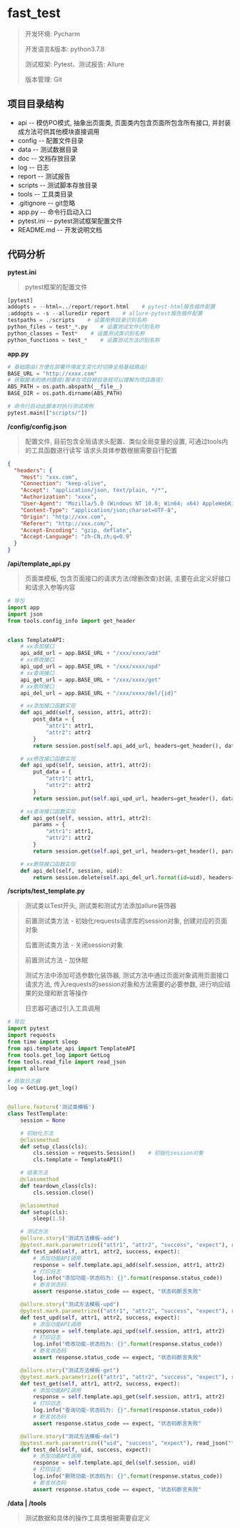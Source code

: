 # fast_test


> 开发环境: Pycharm
>
> 开发语言&版本:  python3.7.8
>
> 测试框架: Pytest、测试报告: Allure
>
> 版本管理: Git

## 项目目录结构

- api	-- 模仿PO模式, 抽象出页面类, 页面类内包含页面所包含所有接口, 并封装成方法可供其他模块直接调用
- config    -- 配置文件目录
- data    -- 测试数据目录
- doc    -- 文档存放目录
- log    -- 日志
- report    -- 测试报告
- scripts    -- 测试脚本存放目录
- tools    -- 工具类目录
- .gitignore    -- git忽略
- app.py    -- 命令行启动入口
- pytest.ini    -- pytest测试框架配置文件
- README.md    -- 开发说明文档

## 代码分析

**pytest.ini**

> pytest框架的配置文件

```python
[pytest]
addopts = --html=../report/report.html    # pytest-html报告插件配置 
;addopts = -s --alluredir report    # allure-pytest报告插件配置
testpaths = ./scripts    # 设置用例目录识别名称
python_files = test*_*.py    # 设置测试文件识别名称
python_classes = Test*    # 设置测试类识别名称
python_functions = test_*    # 设置测试方法识别名称
```

**app.py**

> 

```python
# 基础路由(方便在部署环境发生变化时切换全局基础路由)
BASE_URL = "http://xxxx.com"
# 获取脚本的绝对路径(脚本在项目根目录就可以理解为项目路径)
ABS_PATH = os.path.abspath(__file__)
BASE_DIR = os.path.dirname(ABS_PATH)

# 命令行启动此脚本时执行测试用例
pytest.main(["scripts/"])
```

**/config/config.json**

> 配置文件, 目前包含全局请求头配置、类似全局变量的设置, 可通过tools内的工具函数进行读写
> 请求头具体参数根据需要自行配置

```json
{
  "headers": {
    "Host": "xxx.com",
    "Connection": "keep-alive",
    "Accept": "application/json, text/plain, */*",
    "Authorization": "xxxx",
    "User-Agent": "Mozilla/5.0 (Windows NT 10.0; Win64; x64) AppleWebKit/537.36 (KHTML, like Gecko) Chrome/87.0.4280.88 Safari/537.36",
    "Content-Type": "application/json;charset=UTF-8",
    "Origin": "http://xxx.com",
    "Referer": "http://xxx.com/",
    "Accept-Encoding": "gzip, deflate",
    "Accept-Language": "zh-CN,zh;q=0.9"
  }
}
```

**/api/template_api.py**

> 页面类模板, 包含页面接口的请求方法(增删改查)封装, 主要在此定义好接口和请求入参等内容

```python
# 导包
import app
import json
from tools.config_info import get_header


class TemplateAPI:
    # xx添加接口
    api_add_url = app.BASE_URL + "/xxx/xxxx/add"
    # xx修改接口
    api_upd_url = app.BASE_URL + "/xxx/xxxx/upd"
    # xx查询接口
    api_get_url = app.BASE_URL + "/xxx/xxxx/get"
    # xx删除接口
    api_del_url = app.BASE_URL + "/xxx/xxxx/del/{id}"

    # xx添加接口函数实现
    def api_add(self, session, attr1, attr2):
        post_data = {
            "attr1": attr1,
            "attr2": attr2
        }
        return session.post(self.api_add_url, headers=get_header(), data=json.dumps(post_data))

    # xx修改接口函数实现
    def api_upd(self, session, attr1, attr2):
        put_data = {
            "attr1": attr1,
            "attr2": attr2
        }
        return session.put(self.api_upd_url, headers=get_header(), data=json.dumps(put_data))

    # xx查询接口函数实现
    def api_get(self, session, attr1, attr2):
        params = {
            "attr1": attr1,
            "attr2": attr2
        }
        return session.get(self.api_get_url, headers=get_header(), params=params)

    # xx删除接口函数实现
    def api_del(self, session, uid):
        return session.delete(self.api_del_url.format(id=uid), headers=get_header())

```

**/scripts/test_template.py**

> 测试类以Test开头, 测试类和测试方法添加allure装饰器
>
> 前置测试类方法 - 初始化requests请求库的session对象, 创建对应的页面对象
>
> 后置测试类方法 - 关闭session对象
>
> 前置测试方法 - 加休眠
>
> 测试方法中添加可选参数化装饰器, 测试方法中通过页面对象调用页面接口请求方法, 传入requests的session对象和方法需要的必要参数, 进行响应结果的处理和断言等操作
>
> 日志器可通过引入工具调用

```python
# 导包
import pytest
import requests
from time import sleep
from api.template_api import TemplateAPI
from tools.get_log import GetLog
from tools.read_file import read_json
import allure

# 获取日志器
log = GetLog.get_log()


@allure.feature('测试类模板')
class TestTemplate:
    session = None

    # 初始化方法
    @classmethod
    def setup_class(cls):
        cls.session = requests.Session()    # 初始化session对象
        cls.template = TemplateAPI()

    # 结束方法
    @classmethod
    def teardown_class(cls):
        cls.session.close()

    @classmethod
    def setup(cls):
        sleep(1.5)

    # 测试方法
    @allure.story("测试方法模板-add")
    @pytest.mark.parametrize(("attr1", "attr2", "success", "expect"), read_json("test_add"))
    def test_add(self, attr1, attr2, success, expect):
        # 添加功能API调用
        response = self.template.api_add(self.session, attr1, attr2)
        # 打印日志
        log.info("添加功能-状态码为: {}".format(response.status_code))
        # 断言状态码
        assert response.status_code == expect, "状态码断言失败"

    @allure.story("测试方法模板-upd")
    @pytest.mark.parametrize(("attr1", "attr2", "success", "expect"), read_json("test_upd"))
    def test_upd(self, attr1, attr2, success, expect):
        # 添加功能API调用
        response = self.template.api_upd(self.session, attr1, attr2)
        # 打印日志
        log.info("修改功能-状态码为: {}".format(response.status_code))
        # 断言状态码
        assert response.status_code == expect, "状态码断言失败"

    @allure.story("测试方法模板-get")
    @pytest.mark.parametrize(("attr1", "attr2", "success", "expect"), read_json("test_get"))
    def test_get(self, attr1, attr2, success, expect):
        # 添加功能API调用
        response = self.template.api_get(self.session, attr1, attr2)
        # 打印日志
        log.info("查询功能-状态码为: {}".format(response.status_code))
        # 断言状态码
        assert response.status_code == expect, "状态码断言失败"

    @allure.story("测试方法模板-del")
    @pytest.mark.parametrize(("uid", "success", "expect"), read_json("test_del"))
    def test_del(self, uid, success, expect):
        # 添加功能API调用
        response = self.template.api_del(self.session, uid)
        # 打印日志
        log.info("删除功能-状态码为: {}".format(response.status_code))
        # 断言状态码
        assert response.status_code == expect, "状态码断言失败"

```

**/data  | /tools**

> 测试数据和具体的操作工具类根据需要自定义